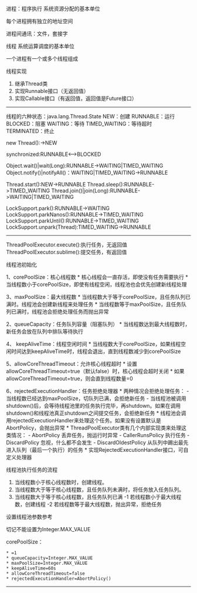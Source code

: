 
进程：程序执行
系统资源分配的基本单位

每个进程拥有独立的地址空间

进程间通讯：文件，套接字

线程
系统运算调度的基本单位

一个进程有一个或多个线程组成

线程实现
1. 继承Thread类
2. 实现Runnable接口（无返回值）
3. 实现Callable接口（有返回值，返回值是Future接口）
---


线程的六种状态：java.lang.Thread.State
NEW：创建
RUNNABLE：运行
BLOCKED：阻塞
WAITING：等待
TIMED_WAITING：等待超时
TERMINATED：终止

new Thread():->NEW

synchronized:RUNNABLE<-->BLOCKED

Object.wait()|wait(Long):RUNNABLE->WAITING|TIMED_WAITING
Object.notify()|notifyAll()：WAITING|TIMED_WAITING->RUNNABLE

Thread.start():NEW->RUNNABLE
Thread.sleep():RUNNABLE->TIMED_WAITING
Thread.join()|join(Long):RUNNABLE->WAITING|TIMED_WAITING

LockSupport.park():RUNNABLE->WAITING
LockSupport.parkNanos():RUNNABLE->TIMED_WAITING
LockSupport.parkUntil():RUNNABLE->TIMED_WAITING
LockSupport.unpark(Thread):TIMED_WAITING->RUNNABLE



---

ThreadPoolExecutor.execute():执行任务，无返回值
ThreadPoolExecutor.sublime():提交任务，有返回值


线程池初始化

1、corePoolSize：核心线程数
    * 核心线程会一直存活，即使没有任务需要执行
    * 当线程数小于corePoolSize，即使有线程空闲，线程池也会优先创建新线程处理


3、maxPoolSize：最大线程数
    * 当线程数大于等于corePoolSize，且任务队列已满时。线程池会创建新线程来处理任务
    * 当线程数等于maxPoolSize，且任务队列已满时，线程池会拒绝处理任务而抛出异常

2、queueCapacity：任务队列容量（阻塞队列）
    * 当线程数达到最大线程数时，新任务会放在队列中排队等待执行


4、 keepAliveTime：线程空闲时间
    * 当线程数大于corePoolSize，如果线程空闲时间达到keepAliveTime时，线程会退出，直到线程数减少到corePoolSize


5、allowCoreThreadTimeout：允许核心线程超时
    * 设置allowCoreThreadTimeout=true（默认false）时，核心线程会超时关闭
    * 如果allowCoreThreadTimeout=true，则会直到线程数量=0


6、rejectedExecutionHandler：任务拒绝处理器
    * 两种情况会拒绝处理任务：
        - 当线程数已经达到maxPoolSize，切队列已满，会拒绝新任务
        - 当线程池被调用shutdown()后，会等待线程池里的任务执行完毕，再shutdown。如果在调用shutdown()和线程池真正shutdown之间提交任务，会拒绝新任务
    * 线程池会调用rejectedExecutionHandler来处理这个任务。如果没有设置默认是AbortPolicy，会抛出异常
    * ThreadPoolExecutor类有几个内部实现类来处理这类情况：
        - AbortPolicy 丢弃任务，抛运行时异常
        - CallerRunsPolicy 执行任务
        - DiscardPolicy 忽视，什么都不会发生
        - DiscardOldestPolicy 从队列中踢出最先进入队列（最后一个执行）的任务
    * 实现RejectedExecutionHandler接口，可自定义处理器


线程池执行任务的流程
1. 当线程数小于核心线程数时，创建线程。
2. 当线程数大于等于核心线程数，且任务队列未满时，将任务放入任务队列。
3. 当线程数大于等于核心线程数，且任务队列已满
    -1 若线程数小于最大线程数，创建线程
    -2 若线程数等于最大线程数，抛出异常，拒绝任务


设置线程池参数参考

切记不能设置为Integer.MAX_VALUE

corePoolSize：

    * =1
    * queueCapacity=Integer.MAX_VALUE
    * maxPoolSize=Integer.MAX_VALUE
    * keepAliveTime=60s
    * allowCoreThreadTimeout=false
    * rejectedExecutionHandler=AbortPolicy()




---

